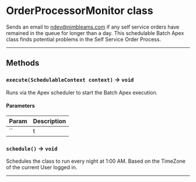 # OrderProcessorMonitor class

Sends an email to ndev@nimbleams.com if any self service orders have 		remained in the queue for longer than a day. This schedulable Batch Apex 		class finds potential problems in the Self Service Order Process.

---
## Methods
### `execute(SchedulableContext context)` → `void`

Runs via the Apex scheduler to start the Batch Apex execution.

#### Parameters
|Param|Description|
|-----|-----------|
|`` | t |

### `schedule()` → `void`

Schedules the class to run every night at 1:00 AM. 		Based on the TimeZone of the current User logged in.

---
